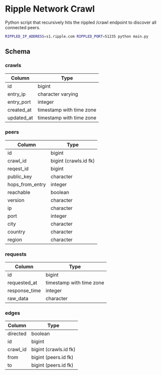 # Ripple Network Crawl

Python script that recursively hits the rippled /crawl endpoint to discover all connected peers.

```sh
RIPPLED_IP_ADDRESS=s1.ripple.com RIPPLED_PORT=51235 python main.py
```

## Schema

### crawls

|   Column   |           Type           |
|------------|--------------------------|
| id         | bigint                   |
| entry_ip   | character varying        |
| entry_port | integer                  |
| created_at | timestamp with time zone |
| updated_at | timestamp with time zone |

### peers

|     Column      |          Type          |
|-----------------|------------------------|
| id              | bigint                 |
| crawl_id        | bigint (crawls.id fk)  |
| reqest_id       | bigint                 |
| public_key      | character              |
| hops_from_entry | integer                |
| reachable       | boolean                |
| version         | character              |
| ip              | character              |
| port            | integer                |
| city            | character              |
| country         | character              |
| region          | character              |

### requests

|     Column      |          Type          |
|-----------------|------------------------|
| id              | bigint                 |
| requested_at    | timestamp with time zone|
| response_time   | integer                |
| raw_data        | character              |

### edges

|  Column  |  Type   |
|----------|---------|
| directed | boolean |
| id       | bigint  |
| crawl_id | bigint (crawls.id fk) |
| from     | bigint (peers.id fk) |
| to       | bigint (peers.id fk) |


